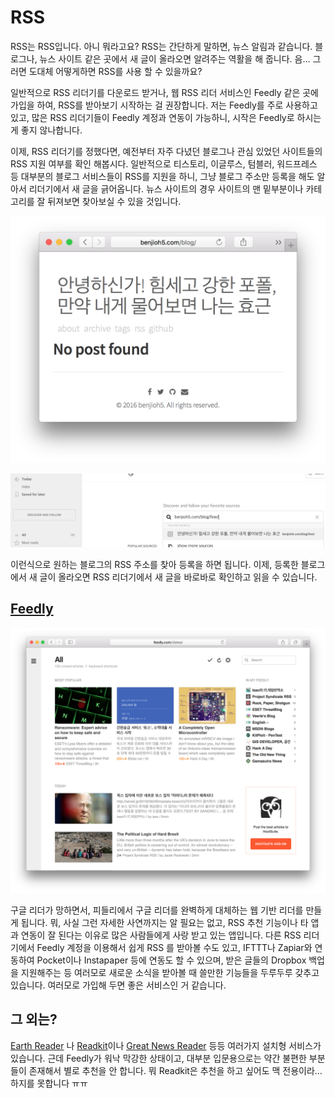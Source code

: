 # RSS

RSS는 RSS입니다. 아니 뭐라고요? RSS는 간단하게 말하면, 뉴스 알림과 같습니다. 블로그나, 뉴스 사이트 같은 곳에서 새 글이 올라오면 알려주는 역활을 해 줍니다. 음… 그러면 도대체 어떻게하면 RSS를 사용 할 수 있을까요?

일반적으로 RSS 리더기를 다운로드 받거나, 웹 RSS 리더 서비스인 Feedly 같은 곳에 가입을 하여, RSS를 받아보기 시작하는 걸 권장합니다. 저는 Feedly를 주로 사용하고 있고, 많은 RSS 리더기들이 Feedly 계정과 연동이 가능하니, 시작은 Feedly로 하시는게 좋지 않나합니다.

이제, RSS 리더기를 정했다면, 예전부터 자주 다녔던 블로그나 관심 있었던 사이트들의 RSS 지원 여부를 확인 해봅시다. 일반적으로 티스토리, 이글루스, 텀블러, 워드프레스 등 대부분의 블로그 서비스들이 RSS를 지원을 하니, 그냥 블로그 주소만 등록을 해도 알아서 리더기에서 새 글을 긁어옵니다. 뉴스 사이트의 경우 사이트의 맨 밑부분이나 카테고리를 잘 뒤져보면 찾아보실 수 있을 것입니다.

![](../../img/rss_1.png)

![](../../img/rss_2.png)

이런식으로 원하는 블로그의 RSS 주소를 찾아 등록을 하면 됩니다. 이제, 등록한 블로그에서 새 글이 올라오면 RSS 리더기에서 새 글을 바로바로 확인하고 읽을 수 있습니다.

## [Feedly](http://feedly.com/)

![](../../img/feedly_1.png)

구글 리더가 망하면서, 피들리에서 구글 리더를 완벽하게 대체하는 웹 기반 리더를 만들게 됩니다. 뭐, 사실 그런 자세한 사연까지는 알 필요는 없고, RSS 추천 기능이나 타 앱과 연동이 잘 된다는 이유로 많은 사람들에게 사랑 받고 있는 앱입니다. 다른 RSS 리더기에서 Feedly 계정을 이용해서 쉽게 RSS 를 받아볼 수도 있고, IFTTT나 Zapiar와 연동하여 Pocket이나 Instapaper 등에 연동도 할 수 있으며, 받은 글들의 Dropbox 백업을 지원해주는 등 여러모로 새로운 소식을 받아볼 때 쓸만한 기능들을 두루두루 갖추고 있습니다. 여러모로 가입해 두면 좋은 서비스인 거 같습니다.

## 그 외는?

[Earth Reader](https://github.com/earthreader) 나 [Readkit](http://www.readkitapp.com/)이나 [Great News Reader](http://www.curiostudio.com/) 등등 여러가지 설치형 서비스가 있습니다. 근데 Feedly가 워낙 막강한 상태이고, 대부분 입문용으로는 약간 불편한 부분들이 존재해서 별로 추천을 안 합니다. 뭐 Readkit은 추천을 하고 싶어도 맥 전용이라… 하지를 못합니다 ㅠㅠ